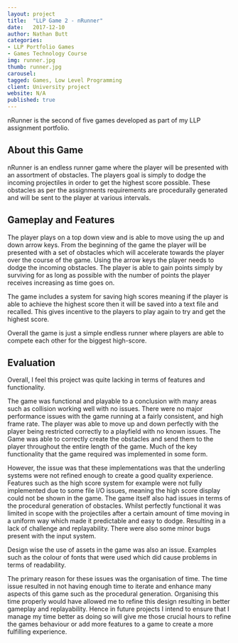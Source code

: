 ```yaml
---
layout: project
title:  "LLP Game 2 - nRunner"
date:   2017-12-10
author: Nathan Butt
categories:
- LLP Portfolio Games
- Games Technology Course
img: runner.jpg
thumb: runner.jpg
carousel:
tagged: Games, Low Level Programming
client: University project
website: N/A
published: true
---
```


nRunner is the second of five games developed as part of my LLP assignment portfolio.

## About this Game
nRunner is an endless runner game where the player will be presented with an assortment of obstacles. The players goal is simply to dodge the incoming projectiles in order to get the highest score possible. These obstacles as per the assignments requirements are procedurally generated and will be sent to the player at various intervals.

## Gameplay and Features
The player plays on a top down view and is able to move using the up and down arrow keys. From the beginning of the game the player will be presented with a set of obstacles which will accelerate towards the player over the course of the game. Using the arrow keys the player needs to dodge the incoming obstacles. The player is able to gain points simply by surviving for as long as possible with the number of points the player receives increasing as time goes on.

The game includes a system for saving high scores meaning if the player is able to achieve the highest score then it will be saved into a text file and recalled. This gives incentive to the players to play again to try and get the highest score.

Overall the game is just a simple endless runner where players are able to compete each other for the biggest high-score.

## Evaluation

Overall, I feel this project was quite lacking in terms of features and functionality.

The game was functional and playable to a conclusion with many areas such as collision working well with no issues. There were no major performance issues with the game running at a fairly consistent, and high frame rate. The player was able to move up and down perfectly with the player being restricted correctly to a playfield with no known issues. The Game was able to correctly create the obstacles and send them to the player throughout the entire length of the game. Much of the key functionality that the game required was implemented in some form.

However, the issue was that these implementations was that the underling systems were not refined enough to create a good quality experience. Features such as the high score system for example were not fully implemented due to some file I/O issues, meaning the high score display could not be shown in the game. The game itself also had issues in terms of the procedural generation of obstacles. Whilst perfectly functional it was limited in scope with the projectiles after a certain amount of time moving in a uniform way which made it predictable and easy to dodge. Resulting in a lack of challenge and replayability. There were also some minor bugs present with the input system.

Design wise the use of assets in the game was also an issue. Examples such as the colour of fonts that were used which did cause problems in terms of readability.

The primary reason for these issues was the organisation of time. The time issue resulted in not having enough time to iterate and enhance many aspects of this game such as the procedural generation. Organising this time properly would have allowed me to refine this design resulting in better gameplay and replayability. Hence in future projects I intend to ensure that I manage my time better as doing so will give me those crucial hours to refine the games behaviour or add more features to a game to create a more fulfilling experience.
